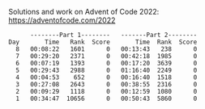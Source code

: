 Solutions and work on Advent of Code 2022:
https://adventofcode.com/2022

          --------Part 1--------   -------Part 2--------
    Day       Time   Rank  Score       Time  Rank  Score
      8   00:08:22   1601      0   00:13:43   238      0
      7   00:29:20   2371      0   00:42:18  1985      0
      6   00:07:19   1393      0   00:17:20  3639      0
      5   00:29:43   2988      0   01:16:40  2249      0
      4   00:04:53    652      0   00:16:40  1518      0
      3   00:27:08   2643      0   00:38:55  2316      0
      2   00:09:29   1118      0   00:12:59  1080      0
      1   00:34:47  10656      0   00:50:43  5860      0